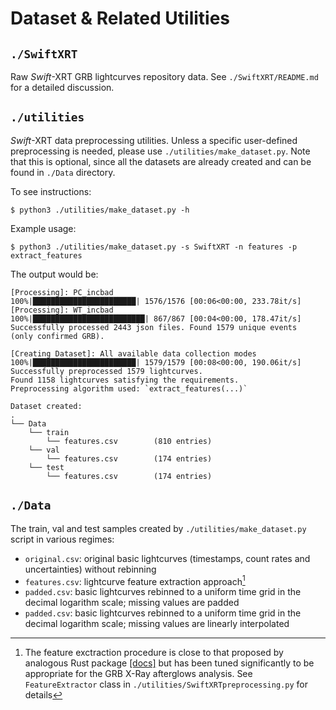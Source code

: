 # Dataset & Related Utilities

## `./SwiftXRT`
Raw *Swift*-XRT GRB lightcurves repository data. See `./SwiftXRT/README.md` for a detailed discussion.

## `./utilities`
*Swift*-XRT data preprocessing utilities. Unless a specific user-defined preprocessing is needed, please use `./utilities/make_dataset.py`. Note that this is optional, since all the datasets are already created and can be found in `./Data` directory. 

To see instructions:
```
$ python3 ./utilities/make_dataset.py -h
```

Example usage:
```
$ python3 ./utilities/make_dataset.py -s SwiftXRT -n features -p extract_features    
```
The output would be:
```
[Processing]: PC_incbad
100%|███████████████████████| 1576/1576 [00:06<00:00, 233.78it/s]
[Processing]: WT_incbad
100%|█████████████████████████| 867/867 [00:04<00:00, 178.47it/s]
Successfully processed 2443 json files. Found 1579 unique events
(only confirmed GRB).

[Creating Dataset]: All available data collection modes
100%|███████████████████████| 1579/1579 [00:08<00:00, 190.06it/s]
Successfully preprocessed 1579 lightcurves.
Found 1158 lightcurves satisfying the requirements.
Preprocessing algorithm used: `extract_features(...)`

Dataset created:
.
└── Data
    └── train
        └── features.csv        (810 entries)
    └── val
        └── features.csv        (174 entries)
    └── test
        └── features.csv        (174 entries)
```

## `./Data`
The train, val and test samples created by `./utilities/make_dataset.py` script in various regimes:

- `original.csv`: original basic lightcurves (timestamps, count rates and uncertainties) without rebinning
- `features.csv`: lightcurve feature extraction approach[^1]
- `padded.csv`: basic lightcurves rebinned to a uniform time grid in the decimal logarithm scale; missing values are padded
- `padded.csv`: basic lightcurves rebinned to a uniform time grid in the decimal logarithm scale; missing values are linearly interpolated

[^1]: The feature exctraction procedure is close to that proposed by analogous Rust package [[docs]](https://docs.rs/light-curve-feature/latest/light_curve_feature/features/index.html) but has been tuned significantly to be appropriate for the GRB X-Ray afterglows analysis. See `FeatureExtractor` class in `./utilities/SwiftXRTpreprocessing.py` for details
